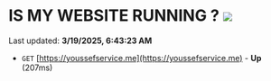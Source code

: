 # IS MY WEBSITE RUNNING ? [![](https://img.shields.io/static/v1?label=Sponsor&message=%E2%9D%A4&logo=GitHub&color=%23fe8e86)](https://github.com/sponsors/Youssef-Lehmam)

Last updated: **3/19/2025, 6:43:23 AM**

- `GET` [https://youssefservice.me](https://youssefservice.me) - **Up** (207ms)
